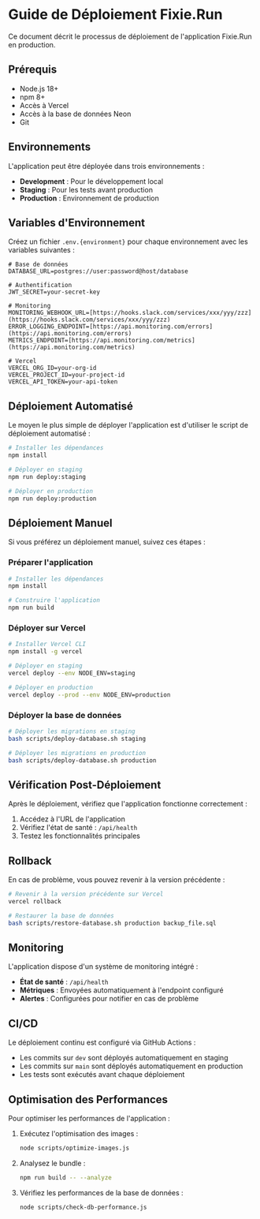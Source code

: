 # Guide de Déploiement Fixie.Run

Ce document décrit le processus de déploiement de l'application Fixie.Run en production.

## Prérequis

- Node.js 18+
- npm 8+
- Accès à Vercel
- Accès à la base de données Neon
- Git

## Environnements

L'application peut être déployée dans trois environnements :

- **Development** : Pour le développement local
- **Staging** : Pour les tests avant production
- **Production** : Environnement de production

## Variables d'Environnement

Créez un fichier `.env.{environment}` pour chaque environnement avec les variables suivantes :

```env
# Base de données
DATABASE_URL=postgres://user:password@host/database

# Authentification
JWT_SECRET=your-secret-key

# Monitoring
MONITORING_WEBHOOK_URL=[https://hooks.slack.com/services/xxx/yyy/zzz](https://hooks.slack.com/services/xxx/yyy/zzz)
ERROR_LOGGING_ENDPOINT=[https://api.monitoring.com/errors](https://api.monitoring.com/errors)
METRICS_ENDPOINT=[https://api.monitoring.com/metrics](https://api.monitoring.com/metrics)

# Vercel
VERCEL_ORG_ID=your-org-id
VERCEL_PROJECT_ID=your-project-id
VERCEL_API_TOKEN=your-api-token
```

## Déploiement Automatisé

Le moyen le plus simple de déployer l'application est d'utiliser le script de déploiement automatisé :

```bash
# Installer les dépendances
npm install

# Déployer en staging
npm run deploy:staging

# Déployer en production
npm run deploy:production
```

## Déploiement Manuel

Si vous préférez un déploiement manuel, suivez ces étapes :

### Préparer l'application

```bash
# Installer les dépendances
npm install

# Construire l'application
npm run build
```

### Déployer sur Vercel

```bash
# Installer Vercel CLI
npm install -g vercel

# Déployer en staging
vercel deploy --env NODE_ENV=staging

# Déployer en production
vercel deploy --prod --env NODE_ENV=production
```

### Déployer la base de données

```bash
# Déployer les migrations en staging
bash scripts/deploy-database.sh staging

# Déployer les migrations en production
bash scripts/deploy-database.sh production
```

## Vérification Post-Déploiement

Après le déploiement, vérifiez que l'application fonctionne correctement :

1. Accédez à l'URL de l'application
2. Vérifiez l'état de santé : `/api/health`
3. Testez les fonctionnalités principales

## Rollback

En cas de problème, vous pouvez revenir à la version précédente :

```bash
# Revenir à la version précédente sur Vercel
vercel rollback

# Restaurer la base de données
bash scripts/restore-database.sh production backup_file.sql
```

## Monitoring

L'application dispose d'un système de monitoring intégré :

- **État de santé** : `/api/health`
- **Métriques** : Envoyées automatiquement à l'endpoint configuré
- **Alertes** : Configurées pour notifier en cas de problème

## CI/CD

Le déploiement continu est configuré via GitHub Actions :

- Les commits sur `dev` sont déployés automatiquement en staging
- Les commits sur `main` sont déployés automatiquement en production
- Les tests sont exécutés avant chaque déploiement

## Optimisation des Performances

Pour optimiser les performances de l'application :

1. Exécutez l'optimisation des images :

   ```bash
   node scripts/optimize-images.js
   ```

2. Analysez le bundle :

   ```bash
   npm run build -- --analyze
   ```

3. Vérifiez les performances de la base de données :

   ```bash
   node scripts/check-db-performance.js
   ```
